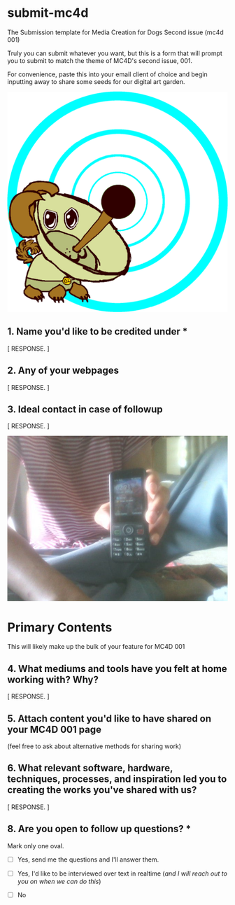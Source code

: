 # submit-mc4d
The Submission template for Media Creation for Dogs Second issue (mc4d 001)

Truly you can submit whatever you want, 
but this is a form that will prompt you 
to submit to match the theme of MC4D's second issue, 001. 

For convenience, paste this into your email client of choice 
and begin inputting away to share some seeds for our digital art garden. 


![alt text](sadielightdish.png "REACHING SELF FULFILLMENT THROUGH THE ACT OF CREATION!")


## 1. Name you'd like to be credited under *

[ RESPONSE. ]

## 2. Any of your webpages

[ RESPONSE. ]

## 3. Ideal contact in case of followup

[ RESPONSE. ]

![alt text](WIN_20240114_14_21_03_Pro.jpg "I HOPE YOU'RE PROUD OF YOURSELF")
# Primary Contents
This will likely make up the bulk of your feature for MC4D 001

## 4. What mediums and tools have you felt at home working with? Why?

[ RESPONSE. ]

## 5. **Attach content you'd like to have shared on your MC4D 001 page**

(feel free to ask about alternative methods for sharing work)



## 6. What relevant software, hardware, techniques, processes, and inspiration led you to creating the works you've shared with us?

[ RESPONSE. ]

## 8. Are you open to follow up questions? *

Mark only one oval.


- [ ] Yes, send me the questions and I'll answer them.
- [ ] Yes, I'd like to be interviewed over text in realtime (*and I will reach out to you on when we can do this*)
- [ ] No

